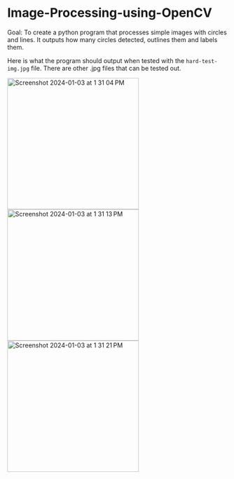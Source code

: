# Image-Processing-using-OpenCV
Goal: To create a python program that processes simple images with circles and lines. It outputs how many circles detected, outlines them and labels them. 

Here is what the program should output when tested with the `hard-test-img.jpg` file. There are other .jpg files that can be tested out. 

<p float="left">
<img width="300" alt="Screenshot 2024-01-03 at 1 31 04 PM" src="https://github.com/liapia99/Image-Processing-using-OpenCV/assets/98356859/9bc9f5ef-a294-4f58-8ad8-2413a31c6d6d">
<img width="300" alt="Screenshot 2024-01-03 at 1 31 13 PM" src="https://github.com/liapia99/Image-Processing-using-OpenCV/assets/98356859/43b1574a-f2d3-42f2-aa25-9dc9bf0a4cbd">
<img width="300" alt="Screenshot 2024-01-03 at 1 31 21 PM" src="https://github.com/liapia99/Image-Processing-using-OpenCV/assets/98356859/6ad7ea3f-f710-4831-9785-040e0d352dbe">
</p>
